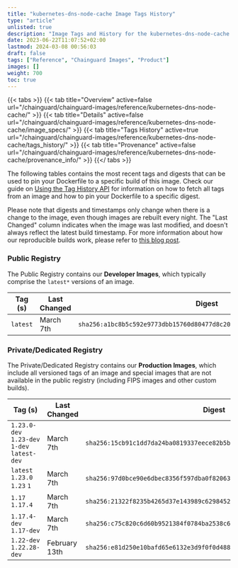 ```yaml
---
title: "kubernetes-dns-node-cache Image Tags History"
type: "article"
unlisted: true
description: "Image Tags and History for the kubernetes-dns-node-cache Chainguard Image"
date: 2023-06-22T11:07:52+02:00
lastmod: 2024-03-08 00:56:03
draft: false
tags: ["Reference", "Chainguard Images", "Product"]
images: []
weight: 700
toc: true
---
```


{{< tabs >}}
{{< tab title="Overview" active=false url="/chainguard/chainguard-images/reference/kubernetes-dns-node-cache/" >}}
{{< tab title="Details" active=false url="/chainguard/chainguard-images/reference/kubernetes-dns-node-cache/image_specs/" >}}
{{< tab title="Tags History" active=true url="/chainguard/chainguard-images/reference/kubernetes-dns-node-cache/tags_history/" >}}
{{< tab title="Provenance" active=false url="/chainguard/chainguard-images/reference/kubernetes-dns-node-cache/provenance_info/" >}}
{{</ tabs >}}

The following tables contains the most recent tags and digests that can be used to pin your Dockerfile to a specific build of this image. Check our guide on [Using the Tag History API](/chainguard/chainguard-images/using-the-tag-history-api/) for information on how to fetch all tags from an image and how to pin your Dockerfile to a specific digest.

Please note that digests and timestamps only change when there is a change to the image, even though images are rebuilt every night. The "Last Changed" column indicates when the image was last modified, and doesn't always reflect the latest build timestamp. For more information about how our reproducible builds work, please refer to [this blog post](https://www.chainguard.dev/unchained/reproducing-chainguards-reproducible-image-builds).

### Public Registry
The Public Registry contains our **Developer Images**, which typically comprise the `latest*` versions of an image.

| Tag (s)   | Last Changed | Digest                                                                    |
|-----------|--------------|---------------------------------------------------------------------------|
|  `latest` | March 7th    | `sha256:a1bc8b5c592e9773dbb15760d80477d8c20d52bc64f9cf05a93fc07c4b2bb3f3` |


### Private/Dedicated Registry
The Private/Dedicated Registry contains our **Production Images**, which include all versioned tags of an image and special images that are not available in the public registry (including FIPS images and other custom builds).

| Tag (s)                                       | Last Changed  | Digest                                                                    |
|-----------------------------------------------|---------------|---------------------------------------------------------------------------|
|  `1.23.0-dev` `1.23-dev` `1-dev` `latest-dev` | March 7th     | `sha256:15cb91c1dd7da24ba0819337eece82b5b45ae5982943ecf8fe37e9411e1b8c30` |
|  `latest` `1.23.0` `1.23` `1`                 | March 7th     | `sha256:97d0bce90e6dbec8356f597dba0f82063c57dd429511a757880f2112b8a59d31` |
|  `1.17` `1.17.4`                              | March 7th     | `sha256:21322f8235b4265d37e143989c6298452b4b8161cfbc7c41815831d708c6b58a` |
|  `1.17.4-dev` `1.17-dev`                      | March 7th     | `sha256:c75c820c6d60b9521384f0784ba2538c6676ed4dee5e6656f002964148fbde66` |
|  `1.22-dev` `1.22.28-dev`                     | February 13th | `sha256:e81d250e10bafd65e6132e3d9f0f0d4883db8db71f035e839b102b82e4a709a6` |

